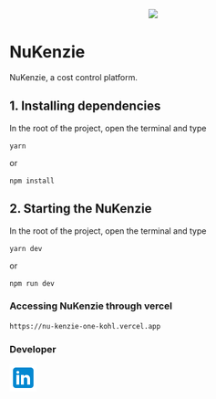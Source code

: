 <p align="center">
    <img src="https://img.shields.io/badge/react-18.2.0-blue">
</p>

# NuKenzie

NuKenzie, a cost control platform.

## 1. Installing dependencies

In the root of the project, open the terminal and type

```
yarn
```

or

```
npm install
```

## 2. Starting the NuKenzie

In the root of the project, open the terminal and type

```
yarn dev
```

or

```
npm run dev
```

### Accessing NuKenzie through vercel

```
https://nu-kenzie-one-kohl.vercel.app
```

### Developer

<a href="https://www.linkedin.com/in/rodrigo-de-jesus-silva">
    <img src="src/assets/icon-linkedin.png" />
</a>
